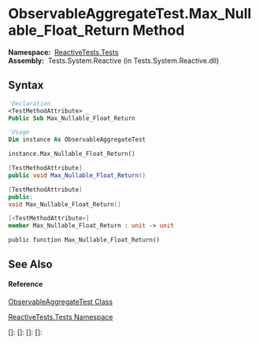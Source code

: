 # ObservableAggregateTest.Max\_Nullable\_Float\_Return Method

**Namespace:**  [ReactiveTests.Tests](ReactiveTests.Tests\ReactiveTests.Tests.md)  
**Assembly:**  Tests.System.Reactive (in Tests.System.Reactive.dll)

## Syntax

```vb
'Declaration
<TestMethodAttribute> _
Public Sub Max_Nullable_Float_Return
```

```vb
'Usage
Dim instance As ObservableAggregateTest

instance.Max_Nullable_Float_Return()
```

```csharp
[TestMethodAttribute]
public void Max_Nullable_Float_Return()
```

```c++
[TestMethodAttribute]
public:
void Max_Nullable_Float_Return()
```

```fsharp
[<TestMethodAttribute>]
member Max_Nullable_Float_Return : unit -> unit 
```

```jscript
public function Max_Nullable_Float_Return()
```

## See Also

#### Reference

[ObservableAggregateTest Class](ObservableAggregateTest\ObservableAggregateTest.md)

[ReactiveTests.Tests Namespace](ReactiveTests.Tests\ReactiveTests.Tests.md)

[]: 
[]: 
[]: 
[]: 